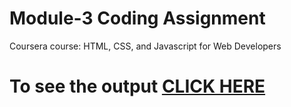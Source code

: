 

# Module-3 Coding Assignment

Coursera course: HTML, CSS, and Javascript for Web Developers

# To see the output [CLICK HERE](https://doomer2004.github.io/WebJohnsHopkins/module3-solution/)

